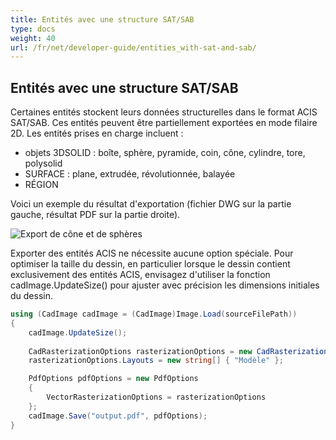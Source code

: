 ```yaml
---
title: Entités avec une structure SAT/SAB
type: docs
weight: 40
url: /fr/net/developer-guide/entities_with-sat-and-sab/
---
```


## **Entités avec une structure SAT/SAB**

Certaines entités stockent leurs données structurelles dans le format ACIS SAT/SAB. Ces entités peuvent être partiellement exportées en mode filaire 2D. Les entités prises en charge incluent :

* objets 3DSOLID : boîte, sphère, pyramide, coin, cône, cylindre, tore, polysolid
* SURFACE : plane, extrudée, révolutionnée, balayée
* RÉGION

Voici un exemple du résultat d'exportation (fichier DWG sur la partie gauche, résultat PDF sur la partie droite).

![Export de cône et de sphères](/cad/_assets/guide/coneAndSpheres.png)

Exporter des entités ACIS ne nécessite aucune option spéciale. Pour optimiser la taille du dessin, en particulier lorsque le dessin contient exclusivement des entités ACIS, envisagez d'utiliser la fonction cadImage.UpdateSize() pour ajuster avec précision les dimensions initiales du dessin.

```csharp
using (CadImage cadImage = (CadImage)Image.Load(sourceFilePath))
{
	cadImage.UpdateSize();
	
	CadRasterizationOptions rasterizationOptions = new CadRasterizationOptions();
	rasterizationOptions.Layouts = new string[] { "Modèle" };

	PdfOptions pdfOptions = new PdfOptions
	{
		VectorRasterizationOptions = rasterizationOptions
	};
	cadImage.Save("output.pdf", pdfOptions);
}
```

